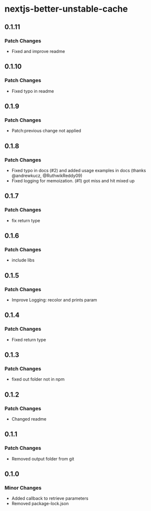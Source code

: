 # nextjs-better-unstable-cache

## 0.1.11

### Patch Changes

- Fixed and improve readme

## 0.1.10

### Patch Changes

- Fixed typo in readme

## 0.1.9

### Patch Changes

- Patch:previous change not applied

## 0.1.8

### Patch Changes

- Fixed typo in docs (#2) and added usage examples in docs (thanks @andrewkucz, @RuthwikReddy09)
- Fixed logging for memoization. (#1) got miss and hit mixed up

## 0.1.7

### Patch Changes

- fix return type

## 0.1.6

### Patch Changes

- include libs

## 0.1.5

### Patch Changes

- Improve Logging: recolor and prints param

## 0.1.4

### Patch Changes

- Fixed return type

## 0.1.3

### Patch Changes

- fixed out folder not in npm

## 0.1.2

### Patch Changes

- Changed readme

## 0.1.1

### Patch Changes

- Removed output folder from git

## 0.1.0

### Minor Changes

- Added callback to retrieve parameters
- Removed package-lock.json
